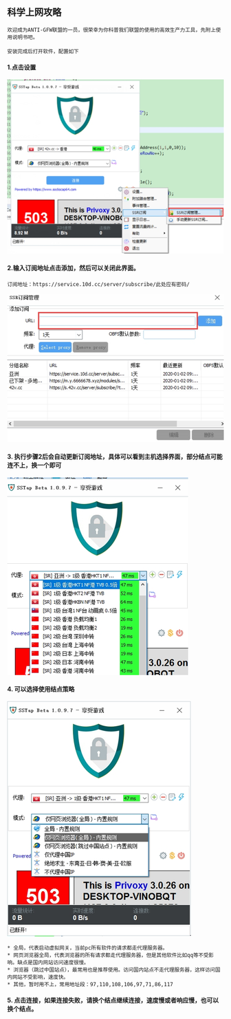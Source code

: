 ## 科学上网攻略

    欢迎成为ANTI-GFW联盟的一员，很荣幸为你科普我们联盟的使用的高效生产力工具，先附上使用说明书吧。

    安装完成后打开软件，配置如下
       
#### 1.点击设置
![](assets/gfw_0.png)
#### 2.输入订阅地址点击添加，然后可以关闭此界面。
    订阅地址：https://service.10d.cc/server/subscribe/此处应有密码/ 
![](assets/gfw_1.png)
#### 3. 执行步骤2后会自动更新订阅地址，具体可以看到主机选择界面，部分结点可能连不上，换一个即可
![](assets/gfw_2.png)
#### 4. 可以选择使用结点策略
![](assets/gfw_3.png)

    * 全局，代表启动虚拟网关，当前pc所有软件的请求都走代理服务器。
    * 网页浏览器全局，代表浏览器的所有请求都走代理服务器，但是其他软件比如qq等不受影响。缺点是国内网站访问速度很慢。
    * 浏览器（跳过中国站点），最常用也是推荐使用。访问国内站点不走代理服务器，这样访问国内网站不受影响，速度快。
    * 其他，暂时用不上，常用地址段：97,110,108,106,97,71,86,117

    
#### 5. 点击连接，如果连接失败，请换个结点继续连接，速度慢或者响应慢，也可以换个结点。